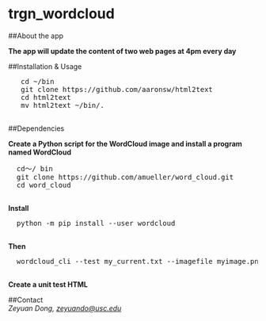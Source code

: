 # trgn_wordcloud

##About the app

  **The app will update the content of two web pages at 4pm every day**

##Installation & Usage
  <pre>
   cd ~/bin
   git clone https://github.com/aaronsw/html2text
   cd html2text
   mv html2text ~/bin/.
  </pre>

##Dependencies

  **Create a Python script for the WordCloud image and install a program named WordCloud**
  <pre>
  cd〜/ bin 
  git clone https://github.com/amueller/word_cloud.git
  cd word_cloud
  </pre>
  **Install**
  <pre>
  python -m pip install --user wordcloud
  </pre>
  
  **Then**
  <pre>
  wordcloud_cli --test my_current.txt --imagefile myimage.png
  </pre>
  
  **Create a unit test HTML**

##Contact\
  *Zeyuan Dong, zeyuando@usc.edu*
